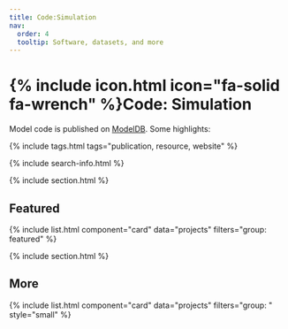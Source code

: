 ```yaml
---
title: Code:Simulation
nav:
  order: 4
  tooltip: Software, datasets, and more
---
```


# {% include icon.html icon="fa-solid fa-wrench" %}Code: Simulation

Model code is published on [ModelDB](https://senselab.med.yale.edu/modeldb/author_matches.py?author=Humphries+MD). Some highlights:

{% include tags.html tags="publication, resource, website" %}

{% include search-info.html %}

{% include section.html %}

## Featured

{% include list.html component="card" data="projects" filters="group: featured" %}

{% include section.html %}

## More

{% include list.html component="card" data="projects" filters="group: " style="small" %}
